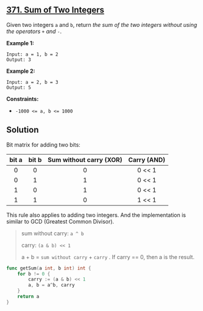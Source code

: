 ## [371. Sum of Two Integers](https://leetcode.com/problems/sum-of-two-integers/)


Given two integers `a` and `b`, return _the sum of the two integers without using the operators_ `+` _and_ `-`.

**Example 1:**

```
Input: a = 1, b = 2
Output: 3
```

**Example 2:**

```
Input: a = 2, b = 3
Output: 5
```

**Constraints:**

*   `-1000 <= a, b <= 1000`



## Solution

Bit matrix for adding two bits:

| bit a | bit b | Sum without carry (XOR) | Carry (AND) |
| :---: | :---: | :---------------------: | :---------: |
|   0   |   0   |            0            |   0 << 1    |
|   0   |   1   |            1            |   0 << 1    |
|   1   |   0   |            1            |   0 << 1    |
|   1   |   1   |            0            |   1 << 1    |

This rule also applies to adding two integers. And the implementation is similar to GCD (Greatest Common Divisor).

> sum without carry: `a ^ b` 
>
> carry:  `(a & b) << 1` 
>
> a + b = `sum without carry` + `carry` . If carry == 0, then a is the result.

```go
func getSum(a int, b int) int {
    for b != 0 {
        carry := (a & b) << 1
        a, b = a^b, carry
    }
    return a
}
```

